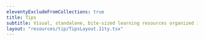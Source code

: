 ```yaml
---
eleventyExcludeFromCollections: true
title: Tips
subtitle: Visual, standalone, bite-sized learning resources organized into different categories.
layout: "resources/tip/TipsLayout.11ty.tsx"
---
```


